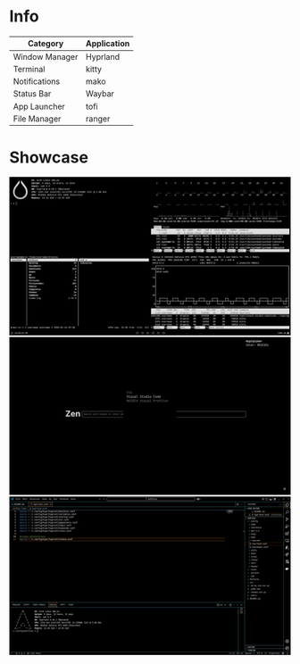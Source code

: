 # Info

| Category       | Application |
| -------------- | ----------- |
| Window Manager | Hyprland    |
| Terminal       | kitty       |
| Notifications  | mako        |
| Status Bar     | Waybar      |
| App Launcher   | tofi        |
| File Manager   | ranger      |

# Showcase

![1](src/1.png)
![2](src/2.png)
![3](src/3.png)
